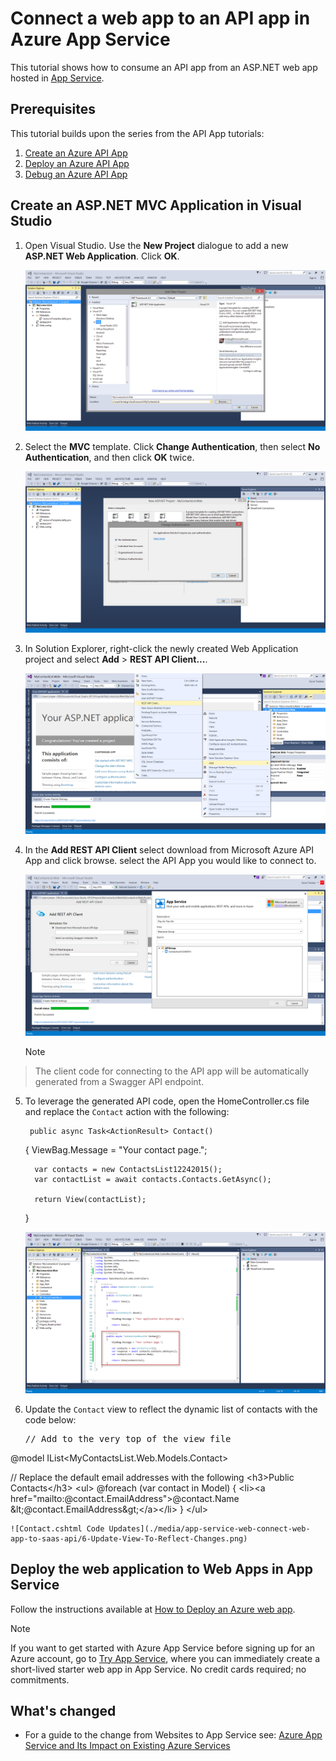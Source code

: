 <properties 
    pageTitle="Connect a web app to an API app in Azure App Service" 
    description="This tutorial shows you how to consume an API app from an ASP.NET web app hosted in Azure App Service." 
    services="app-service\web" 
    documentationCenter=".net" 
    authors="syntaxc4" 
    manager="yochayk" 
    editor="jimbe"/>

<tags
    ms.service="app-service-web"
    ms.devlang="dotnet"
    ms.topic="get-started-article"
    ms.tgt_pltfrm="na"
    ms.workload="na" 
    ms.date="12/24/2015"
    ms.author="cfowler"/>

# Connect a web app to an API app in Azure App Service
This tutorial shows how to consume an API app from an ASP.NET web app hosted in [App Service](https://azure.microsoft.com/services/app-service/).

## Prerequisites
This tutorial builds upon the series from the API App tutorials:

1. [Create an Azure API App](../app-service-dotnet-create-api-app.md)
2. [Deploy an Azure API App](../app-service-dotnet-deploy-api-app.md)
3. [Debug an Azure API App](../app-service-dotnet-remotely-debug-api-app.md)

## Create an ASP.NET MVC Application in Visual Studio
1. Open Visual Studio. Use the **New Project** dialogue to add a new **ASP.NET Web Application**. Click **OK**.

    ![File > New > Web > ASP.NET Web Application](./media/app-service-web-connect-web-app-to-saas-api/1-Create-New-MVC-App-For-Consumption.png)

2. Select the **MVC** template. Click **Change Authentication**, then select **No Authentication**, and then click **OK** twice.

    ![New ASP.NET Application](./media/app-service-web-connect-web-app-to-saas-api/2-Change-Auth-To-No-Auth.png)

3. In Solution Explorer, right-click the newly created Web Application project and select **Add** > **REST API Client...**.

    ![Add Azure API App Reference...](./media/app-service-web-connect-web-app-to-saas-api/3-Add-Azure-API-App-SDK.png)

4. In the **Add REST API Client** select download from Microsoft Azure API App and click browse. select the API App you would like to connect to.

    ![Select Existing API App](./media/app-service-web-connect-web-app-to-saas-api/4-Add-Azure-API-App-SDK-Dialog.png)

   > [!NOTE]
> The client code for connecting to the API app will be automatically generated from a Swagger API endpoint.
> 
5. To leverage the generated API code, open the HomeController.cs file and replace the `Contact` action with the following:

        public async Task<ActionResult> Contact()
     {
         ViewBag.Message = "Your contact page.";

         var contacts = new ContactsList12242015();
         var contactList = await contacts.Contacts.GetAsync();

         return View(contactList);
     }

    ![HomeController.cs Code Updates](./media/app-service-web-connect-web-app-to-saas-api/5-Write-Code-Which-Leverages-Swagger-Generated-Code.png)

6. Update the `Contact` view to reflect the dynamic list of contacts with the code below:  

    <pre>// Add to the very top of the view file
 @model IList&lt;MyContactsList.Web.Models.Contact&gt;

 // Replace the default email addresses with the following
 &lt;h3&gt;Public Contacts&lt;/h3&gt;
 &lt;ul&gt;
     @foreach (var contact in Model)
     {
         &lt;li&gt;&lt;a href=&quot;mailto:@contact.EmailAddress&quot;&gt;@contact.Name &amp;lt;@contact.EmailAddress&amp;gt;&lt;/a&gt;&lt;/li&gt;
     }
 &lt;/ul&gt; 
 </pre>

    ![Contact.cshtml Code Updates](./media/app-service-web-connect-web-app-to-saas-api/6-Update-View-To-Reflect-Changes.png)


## Deploy the web application to Web Apps in App Service
Follow the instructions available at [How to Deploy an Azure web app](web-sites-deploy.md).

> [!NOTE]
> If you want to get started with Azure App Service before signing up for an Azure account, go to [Try App Service](http://go.microsoft.com/fwlink/?LinkId=523751), where you can immediately create a short-lived starter web app in App Service. No credit cards required; no commitments.
> 
> 
## What's changed
* For a guide to the change from Websites to App Service see: [Azure App Service and Its Impact on Existing Azure Services](http://go.microsoft.com/fwlink/?LinkId=529714)

